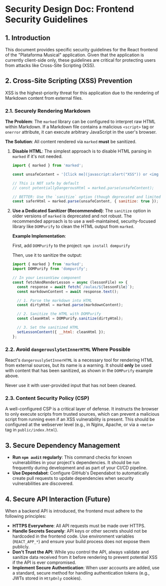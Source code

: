 # Security Design Doc: Frontend Security Guidelines

## 1. Introduction

This document provides specific security guidelines for the React frontend of the "Plataforma Musical" application. Given that the application is currently client-side only, these guidelines are critical for protecting users from attacks like Cross-Site Scripting (XSS).

## 2. Cross-Site Scripting (XSS) Prevention

XSS is the highest-priority threat for this application due to the rendering of Markdown content from external files.

### 2.1. Securely Rendering Markdown

**The Problem**: The `marked` library can be configured to interpret raw HTML within Markdown. If a Markdown file contains a malicious `<script>` tag or `onerror` attribute, it can execute arbitrary JavaScript in the user's browser.

**The Solution**: All content rendered via `marked` **must** be sanitized.

1.  **Disable HTML**: The simplest approach is to disable HTML parsing in `marked` if it's not needed.

    ```javascript
    import { marked } from 'marked';

    const unsafeContent = '[Click me](javascript:alert("XSS")) or <img src=x onerror=alert("XSS")>';

    // This is NOT safe by default
    // const potentiallyDangerousHtml = marked.parse(unsafeContent);

    // BETTER: Use the `sanitize` option (though deprecated and limited)
    const saferHtml = marked.parse(unsafeContent, { sanitize: true });
    ```

2.  **Use a Dedicated Sanitizer (Recommended)**: The `sanitize` option in older versions of `marked` is deprecated and not robust. The recommended approach is to use a well-maintained, security-focused library like `DOMPurify` to clean the HTML output from `marked`.

    **Example Implementation**:

    First, add `DOMPurify` to the project:
    `npm install dompurify`

    Then, use it to sanitize the output:

    ```javascript
    import { marked } from 'marked';
    import DOMPurify from 'dompurify';

    // In your LessonView component
    const fetchAndRenderLesson = async (lessonFile) => {
      const response = await fetch(`/aulas/${lessonFile}`);
      const markdownContent = await response.text();

      // 1. Parse the markdown into HTML
      const dirtyHtml = marked.parse(markdownContent);

      // 2. Sanitize the HTML with DOMPurify
      const cleanHtml = DOMPurify.sanitize(dirtyHtml);

      // 3. Set the sanitized HTML
      setLessonContent({ __html: cleanHtml });
    };
    ```

### 2.2. Avoid `dangerouslySetInnerHTML` Where Possible

React's `dangerouslySetInnerHTML` is a necessary tool for rendering HTML from external sources, but its name is a warning. It should **only** be used with content that has been sanitized, as shown in the `DOMPurify` example above.

Never use it with user-provided input that has not been cleaned.

### 2.3. Content Security Policy (CSP)

A well-configured CSP is a critical layer of defense. It instructs the browser to only execute scripts from trusted sources, which can prevent a malicious script from running even if an XSS vulnerability is present. This should be configured at the webserver level (e.g., in Nginx, Apache, or via a `<meta>` tag in `public/index.html`).

## 3. Secure Dependency Management

*   **Run `npm audit` regularly**: This command checks for known vulnerabilities in your project's dependencies. It should be run frequently during development and as part of your CI/CD pipeline.
*   **Use Dependabot**: Configure GitHub's Dependabot to automatically create pull requests to update dependencies when security vulnerabilities are discovered.

## 4. Secure API Interaction (Future)

When a backend API is introduced, the frontend must adhere to the following principles:

*   **HTTPS Everywhere**: All API requests must be made over HTTPS.
*   **Handle Secrets Securely**: API keys or other secrets should not be hardcoded in the frontend code. Use environment variables (`REACT_APP_*`) and ensure your build process does not expose them publicly.
*   **Don't Trust the API**: While you control the API, always validate and sanitize data received from it before rendering to prevent potential XSS if the API is ever compromised.
*   **Implement Secure Authentication**: When user accounts are added, use a standard, secure method for handling authentication tokens (e.g., JWTs stored in `HttpOnly` cookies).
